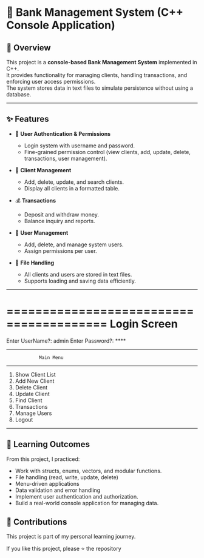 # 🏦 Bank Management System (C++ Console Application)

## 📌 Overview
This project is a **console-based Bank Management System** implemented in C++.  
It provides functionality for managing clients, handling transactions, and enforcing user access permissions.  
The system stores data in text files to simulate persistence without using a database.

---

## ✨ Features

- 🔐 **User Authentication & Permissions**
  - Login system with username and password.
  - Fine-grained permission control (view clients, add, update, delete, transactions, user management).
  
- 👤 **Client Management**
  - Add, delete, update, and search clients.
  - Display all clients in a formatted table.

- 💰 **Transactions**
  - Deposit and withdraw money.
  - Balance inquiry and reports.

- 👥 **User Management**
  - Add, delete, and manage system users.
  - Assign permissions per user.

- 💾 **File Handling**
  - All clients and users are stored in text files.
  - Supports loading and saving data efficiently.

---

========================================
        Login Screen
========================================
Enter UserName?: admin
Enter Password?: ****

---------------------------------------------------------------
                Main Menu
---------------------------------------------------------------
1. Show Client List
2. Add New Client
3. Delete Client
4. Update Client
5. Find Client
6. Transactions
7. Manage Users
0. Logout

---

## 📖 Learning Outcomes
From this project, I practiced:
  - Work with structs, enums, vectors, and modular functions.
  - File handling (read, write, update, delete)
  - Menu-driven applications
  - Data validation and error handling
  - Implement user authentication and authorization.
  - Build a real-world console application for managing data.

## 🤝 Contributions
This project is part of my personal learning journey.

If you like this project, please ⭐ the repository
